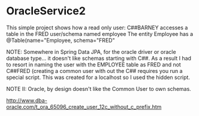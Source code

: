 # OracleService2
This simple project shows how a read only user: C##BARNEY accesses a table in the FRED user/schema named employee
The entity Employee has a @Table(name="Employee, schema="FRED"

NOTE:
Somewhere in  Spring Data JPA, for the oracle driver or oracle database type... it doesn't like schemas starting with C##. As a result I had to resort in
naming the user with the EMPLOYEE table as FRED and not C##FRED (creating a common user with out the C## requires you run a special script.
This was created for a localhost so I used the hidden script.

NOTE II:
Oracle, by design doesn't like the Common User to own schemas.

http://www.dba-oracle.com/t_ora_65096_create_user_12c_without_c_prefix.htm
